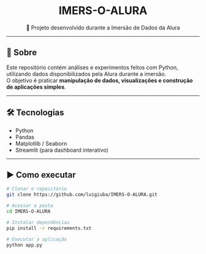 <h1 align="center">IMERS-O-ALURA</h1>

<p align="center">🚀 Projeto desenvolvido durante a Imersão de Dados da Alura</p>

---

## 📌 Sobre
Este repositório contém análises e experimentos feitos com Python, utilizando dados disponibilizados pela Alura durante a imersão.  
O objetivo é praticar **manipulação de dados, visualizações e construção de aplicações simples**.

---

## 🛠️ Tecnologias
- Python  
- Pandas  
- Matplotlib / Seaborn  
- Streamlit (para dashboard interativo)  

---

## ▶️ Como executar
```bash
# Clonar o repositório
git clone https://github.com/luigiuba/IMERS-O-ALURA.git

# Acessar a pasta
cd IMERS-O-ALURA

# Instalar dependências
pip install -r requirements.txt

# Executar a aplicação
python app.py
